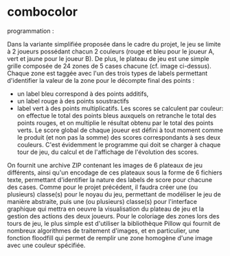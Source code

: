 # combocolor
programmation :

Dans la variante simplifiée proposée dans le cadre du projet, le jeu se limite à 2 joueurs possédant chacun 2 couleurs 
(rouge et bleu pour le joueur A, vert et jaune pour le joueur B). De plus, le plateau de jeu est une simple grille composée de 24 zones de 5 cases chacune 
(cf. image ci-dessus). Chaque zone est taggée avec l'un des trois types de labels permettant d'identifier la valeur de la zone pour le décompte final des points : 
 - un label bleu correspond à des points additifs, 
 - un label rouge à des points soustractifs 
 - label vert à des points multiplicatifs. 
 Les scores se calculent par couleur: on effectue le total des points bleus auxquels on retranche le total des points rouges, 
 et on multiplie le résultat obtenu par le total des points verts. 
Le score global de chaque joueur est défini à tout moment comme le produit (et non pas la somme) des scores correspondants à ses deux couleurs. 
C'est évidemment le programme qui doit se charger à chaque tour de jeu, du calcul et de l'affichage de l'évolution des scores.

On fournit une archive ZIP contenant les images de 6 plateaux de jeu différents, ainsi qu'un encodage de ces plateaux sous la forme de 6 fichiers texte, 
permettant d'identifier la nature des labels de score pour chacune des cases. Comme pour le projet précédent, il faudra créer une (ou plusieurs) classe(s) pour le noyau du jeu, 
permettant de modéliser le jeu de manière abstraite, puis une (ou plusieurs) classe(s) pour l'interface graphique qui mettra en oeuvre la visualisation du plateau de jeu et la gestion des actions des deux joueurs. 
Pour le coloriage des zones lors des tours de jeu, le plus simple est d'utiliser la bibliothèque Pillow qui fournit de nombreux algorithmes de traitement d'images, et en particulier, 
une fonction floodfill qui permet de remplir une zone homogène d'une image avec une couleur spécifiée.

